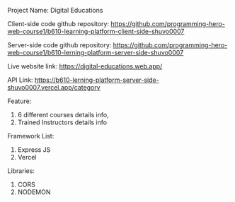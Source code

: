 Project Name: Digital Educations

Client-side code github repository: https://github.com/programming-hero-web-course1/b610-learning-platform-client-side-shuvo0007

Server-side code github repository: https://github.com/programming-hero-web-course1/b610-lerning-platform-server-side-shuvo0007

Live website link: https://digital-educations.web.app/

API Link: https://b610-lerning-platform-server-side-shuvo0007.vercel.app/category

Feature:

1. 6 different courses details info,
2. Trained Instructors details info

Framework List:

1. Express JS
2. Vercel

Libraries:

1. CORS
2. NODEMON
